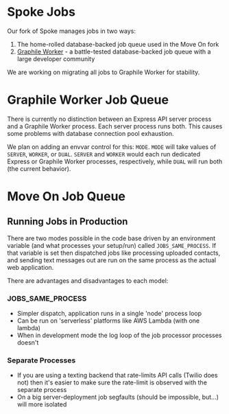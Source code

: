 # Spoke Jobs

Our fork of Spoke manages jobs in two ways:

1.  The home-rolled database-backed job queue used in the Move On fork
1.  [Graphile Worker](https://github.com/graphile/worker) - a battle-tested database-backed job queue with a large developer community

We are working on migrating all jobs to Graphile Worker for stability.

# Graphile Worker Job Queue

There is currently no distinction between an Express API server process and a Graphile Worker process. Each server process runs both. This causes some problems with database connection pool exhaustion.

We plan on adding an envvar control for this: `MODE`. `MODE` will take values of `SERVER`, `WORKER`, or `DUAL`. `SERVER` and `WORKER` would each run dedicated Express or Graphile Worker processes, respectively, while `DUAL` will run both (the current behavior).

# Move On Job Queue

## Running Jobs in Production

There are two modes possible in the code base driven by an environment variable
(and what processes your setup/run) called `JOBS_SAME_PROCESS`. If that variable
is set then dispatched jobs like processing uploaded contacts, and sending text
messages out are run on the same process as the actual web application.

There are advantages and disadvantages to each model:

### JOBS_SAME_PROCESS

- Simpler dispatch, application runs in a single 'node' process loop
- Can be run on 'serverless' platforms like AWS Lambda (with one lambda)
- When in development mode the log loop of the job processor processes doesn't

### Separate Processes

- If you are using a texting backend that rate-limits API calls (Twilio does not)
  then it's easier to make sure the rate-limit is observed with the separate process
- On a big server-deployment job segfaults (should be impossible, but...) will more
  isolated

